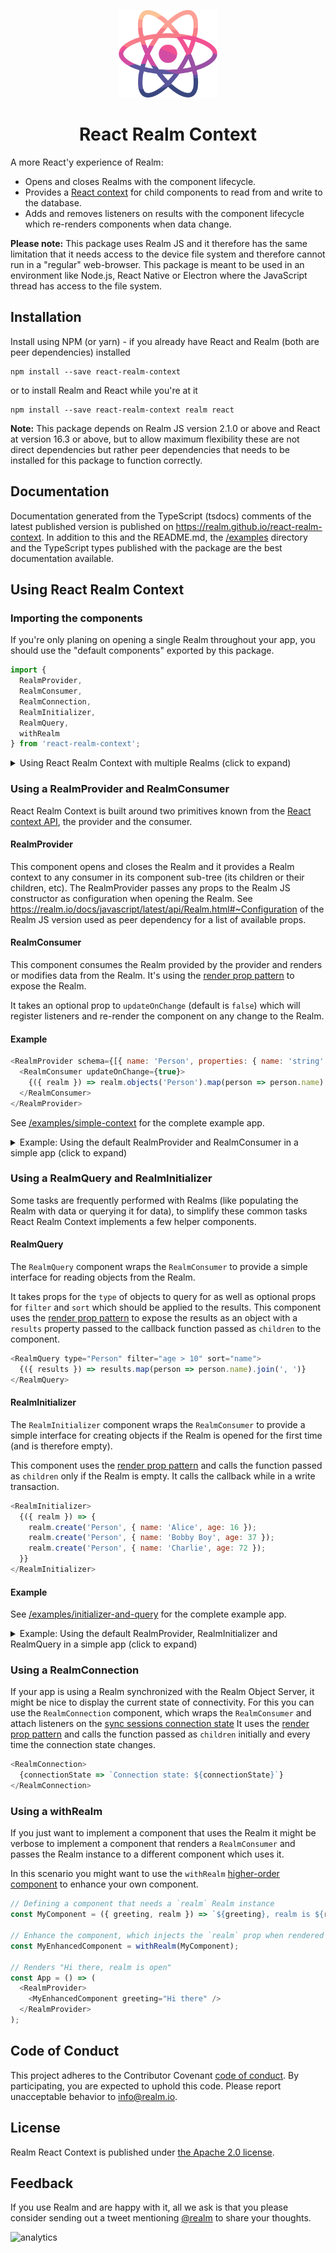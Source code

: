 <p align="center">
  <img height="140" src="https://github.com/realm/react-realm-context/raw/master/docs/logo.svg?sanitize=true" alt="React Realm Context"/>
</p>

<h1 align="center">
  React Realm Context
</h1>

A more React'y experience of Realm:

- Opens and closes Realms with the component lifecycle.
- Provides a [React context](https://reactjs.org/docs/context.html) for child components to read from and write to the
  database.
- Adds and removes listeners on results with the component lifecycle which re-renders components when data change.

**Please note:** This package uses Realm JS and it therefore has the same limitation that it needs access to the device
file system and therefore cannot run in a "regular" web-browser. This package is meant to be used in an environment like
Node.js, React Native or Electron where the JavaScript thread has access to the file system.

## Installation

Install using NPM (or yarn) - if you already have React and Realm (both are peer dependencies) installed

    npm install --save react-realm-context

or to install Realm and React while you're at it

    npm install --save react-realm-context realm react

**Note:** This package depends on Realm JS version 2.1.0 or above and React at version 16.3 or above, but to allow
maximum flexibility these are not direct dependencies but rather peer dependencies that needs to be installed for this
package to function correctly.

## Documentation

Documentation generated from the TypeScript (tsdocs) comments of the latest published version is published on
https://realm.github.io/react-realm-context. In addition to this and the README.md, the
[/examples](https://github.com/realm/react-realm-context/tree/master/examples) directory and the TypeScript types
published with the package are the best documentation available.

## Using React Realm Context

### Importing the components

If you're only planing on opening a single Realm throughout your app, you should use the "default components" exported
by this package.

```javascript
import {
  RealmProvider,
  RealmConsumer,
  RealmConnection,
  RealmInitializer,
  RealmQuery,
  withRealm
} from 'react-realm-context';
```

<details>
<summary>Using React Realm Context with multiple Realms (click to expand)</summary>

If you're planning on opening multiple Realms within the same app, you should create a context (calling
`createRealmContext`) for every Realm that you plan on accessing.

It's a good pattern to wrap the creation of the context in its own module and export the newly created components from
that, renaming the components.

```javascript
// MyRealm.js

import { createRealmContext } from 'react-realm-context';
// Create the Realm context components
const {
  RealmProvider,
  RealmConsumer,
  RealmConnection,
  RealmInitializer,
  RealmQuery,
  withRealm
} = createRealmContext();
// Export the components renamed
export {
  RealmProvider as MyRealmProvider,
  RealmConsumer as MyRealmConsumer,
  RealmConnection as MyRealmConnection,
  RealmInitializer as MyRealmInitializer,
  RealmQuery as MyRealmQuery,
  withRealm as withMyRealm,
}
```

It's also a good pattern to define and export the schema used in the particular Realm from here, or even better, create
a functional component wrapping the newly created `RealmProvider` with the logic needed to open the Realm:

```javascript
// MyRealm.js

// Instead of "RealmProvider as MyRealmProvider".
// Create a MyRealmProvider component wrapping the newly created context provider.
const schema = [ /* Your Realm schema goes here ... */ ];
export const MyRealmProvider = ({ children }) => (
  <RealmProvider schema={schema}>
    {children}
  </RealmProvider>
);
```

If you're using TypeScript, the `MyRealm.ts` would be a great place to export the types used in the schema too.
</details>

### Using a RealmProvider and RealmConsumer

React Realm Context is built around two primitives known from the
[React context API](https://reactjs.org/docs/context.html), the provider and the consumer.

#### RealmProvider

This component opens and closes the Realm and it provides a Realm context to any consumer in its component sub-tree
(its children or their children, etc). The RealmProvider passes any props to the Realm JS constructor as configuration
when opening the Realm. See https://realm.io/docs/javascript/latest/api/Realm.html#~Configuration of the Realm JS
version used as peer dependency for a list of available props.

#### RealmConsumer

This component consumes the Realm provided by the provider and renders or modifies data from the Realm. It's using the
[render prop pattern](https://reactjs.org/docs/render-props.html#using-props-other-than-render) to expose the Realm.

It takes an optional prop to `updateOnChange` (default is `false`) which will register listeners and re-render the
component on any change to the Realm.

#### Example

```javascript
<RealmProvider schema={[{ name: 'Person', properties: { name: 'string' } }]}>
  <RealmConsumer updateOnChange={true}>
    {({ realm }) => realm.objects('Person').map(person => person.name).join(', ')}
  </RealmConsumer>
</RealmProvider>
```

See [/examples/simple-context](https://github.com/realm/react-realm-context/tree/master/examples/simple-context) for the
complete example app.

<details>
<summary>Example: Using the default RealmProvider and RealmConsumer in a simple app (click to expand)</summary>

```javascript
import React, { Component } from 'react';
import { RealmProvider } from 'react-realm-context';

import { SomeDeeplyNestedComponent } from './SomeDeeplyNestedComponent';

export const App = () => (
  <RealmProvider schema={[{ name: 'Person', properties: { name: 'string' } }]}>
    <SomeDeeplyNestedComponent />
  </RealmProvider>
);
```

```javascript
// SomeDeeplyNestedComponent.js

import React, { Component } from 'react';
import { RealmConsumer } from 'react-realm-context';

export const SomeDeeplyNestedComponent = () => (
  <RealmConsumer>
    {({ realm }) => {
      if (realm.empty) {
        realm.write(() => {
          realm.create('Person', { name: 'John Doe' });
        });
      }
      return realm.objects('Person').map(person => person.name).join(', ');
    }}
  </RealmConsumer>
);
```

This will open the default local Realm using the default `RealmProvider` exported by the package and pass the open Realm
to any (potentially deeply nested) `RealmConsumer`s in its component sub-tree.
</details>

### Using a RealmQuery and RealmInitializer

Some tasks are frequently performed with Realms (like populating the Realm with data or querying it for data), to
simplify these common tasks React Realm Context implements a few helper components.

#### RealmQuery

The `RealmQuery` component wraps the `RealmConsumer` to provide a simple interface for reading objects from the Realm.

It takes props for the `type` of objects to query for as well as optional props for `filter` and `sort` which should be
applied to the results. This component uses the
[render prop pattern](https://reactjs.org/docs/render-props.html#using-props-other-than-render) to expose the results as
an object with a `results` property passed to the callback function passed as `children` to the component.


```javascript
<RealmQuery type="Person" filter="age > 10" sort="name">
  {({ results }) => results.map(person => person.name).join(', ')}
</RealmQuery>
```

#### RealmInitializer

The `RealmInitializer` component wraps the `RealmConsumer` to provide a simple interface for creating objects if the
Realm is opened for the first time (and is therefore empty).

This component uses the
[render prop pattern](https://reactjs.org/docs/render-props.html#using-props-other-than-render) and calls the function
passed as `children` only if the Realm is empty. It calls the callback while in a write transaction.

```javascript
<RealmInitializer>
  {({ realm }) => {
    realm.create('Person', { name: 'Alice', age: 16 });
    realm.create('Person', { name: 'Bobby Boy', age: 37 });
    realm.create('Person', { name: 'Charlie', age: 72 });
  }}
</RealmInitializer>
```

#### Example

See [/examples/initializer-and-query](https://github.com/realm/react-realm-context/tree/master/examples/initializer-and-query)
for the complete example app.

<details>
<summary>Example: Using the default RealmProvider, RealmInitializer and RealmQuery in a simple app (click to expand)</summary>

```javascript
import React, { Component } from 'react';
import { RealmProvider } from 'react-realm-context';

import { SomeDeeplyNestedComponent } from './SomeDeeplyNestedComponent';

export const App = () => (
  <RealmProvider schema={[{ name: 'Person', properties: { name: 'string' } }]}>
    <RealmInitializer>
      {({ realm }) => {
        realm.create('Person', { name: 'John Doe' });
      }}
    </RealmInitializer>
    <SomeDeeplyNestedComponent />
  </RealmProvider>
);
```

```javascript
// SomeDeeplyNestedComponent.js

import React, { Component } from 'react';
import { RealmQuery } from 'react-realm-context';

export const SomeDeeplyNestedComponent = () => (
  <RealmQuery type="Person">
    {({ results }) => results.map(person => person.name).join(', ')}
  </RealmQuery>
);
```

This will open the default local Realm using the default `RealmProvider`, use the `RealmInitializer` to create a person
named "John Doe" if no data exists and use the `RealmQuery` to render the persons names.
</details>

### Using a RealmConnection

If your app is using a Realm synchronized with the Realm Object Server, it might be nice to display the current state
of connectivity. For this you can use the `RealmConnection` component, which wraps the `RealmConsumer` and attach
listeners on the
[sync sessions connection state](https://realm.io/docs/javascript/latest/api/Realm.Sync.Session.html#connectionState)
It uses the [render prop pattern](https://reactjs.org/docs/render-props.html#using-props-other-than-render) and calls
the function passed as `children` initially and every time the connection state changes.

```javascript
<RealmConnection>
  {connectionState => `Connection state: ${connectionState}`}
</RealmConnection>
```

### Using a withRealm

If you just want to implement a component that uses the Realm it might be verbose to implement a component that renders
a `RealmConsumer` and passes the Realm instance to a different component which uses it.

In this scenario you might want to use the `withRealm`
[higher-order component](https://reactjs.org/docs/higher-order-components.html) to enhance your own component.

```javascript
// Defining a component that needs a `realm` Realm instance
const MyComponent = ({ greeting, realm }) => `${greeting}, realm is ${realm.isClosed ? 'closed' : 'open'}`;

// Enhance the component, which injects the `realm` prop when rendered
const MyEnhancedComponent = withRealm(MyComponent);

// Renders "Hi there, realm is open"
const App = () => (
  <RealmProvider>
    <MyEnhancedComponent greeting="Hi there" />
  </RealmProvider>
);
```

## Code of Conduct

This project adheres to the Contributor Covenant [code of conduct](https://realm.io/conduct/).
By participating, you are expected to uphold this code. Please report unacceptable behavior to [info@realm.io](mailto:info+conduct@realm.io).

## License

Realm React Context is published under [the Apache 2.0 license](LICENSE).

## Feedback

If you use Realm and are happy with it, all we ask is that you please consider sending out a tweet mentioning [@realm](https://twitter.com/realm) to share your thoughts.

![analytics](https://ga-beacon.appspot.com/UA-50247013-2/react-realm-context/README?pixel)
